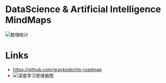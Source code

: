 # DataScience & Artificial Intelligence MindMaps

![数理统计](https://ngte-superbed.oss-cn-beijing.aliyuncs.com/superbed/2021/08/14/611770ad5132923bf8e506b4.jpg)

# Links

- https://github.com/graykode/nlp-roadmap
- ![深度学习思维脑图](http://rdc.hundsun.com/portal/data/upload/201703/f_44148eb8dbcb119563182ec26adad049.gif)
